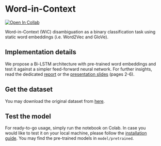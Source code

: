 # Word-in-Context

[![Open In Collab](https://colab.research.google.com/assets/colab-badge.svg)](https://colab.research.google.com/github/LeonardoEmili/Word-in-Context/blob/main/hw1/stud/notebook.ipynb)

Word-in-Context (WiC) disambiguation as a binary classification task using static word embeddings (i.e. Word2Vec and GloVe).

## Implementation details
We propose a Bi-LSTM architecture with pre-trained word embeddings and test it against a simpler feed-forward neural network. For further insights, read the dedicated [report](https://github.com/LeonardoEmili/Word-in-Context/blob/main/report/acl2021.pdf) or the [presentation slides](https://github.com/LeonardoEmili/Word-in-Context/blob/main/slides.pdf) (pages 2-6).

## Get the dataset
You may download the original dataset from [here](https://github.com/SapienzaNLP/nlp2021-hw1/tree/main/data).

## Test the model
For ready-to-go usage, simply run the notebook on Colab. In case you would like to test it on your local machine, please follow the [installation guide](https://github.com/SapienzaNLP/nlp2021-hw1#requirements). You may find the pre-trained models in `model/pretrained`.
